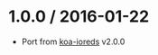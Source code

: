 
1.0.0 / 2016-01-22
==================

  * Port from [koa-ioreds](https://github.com/koajs/koa-redis) v2.0.0
